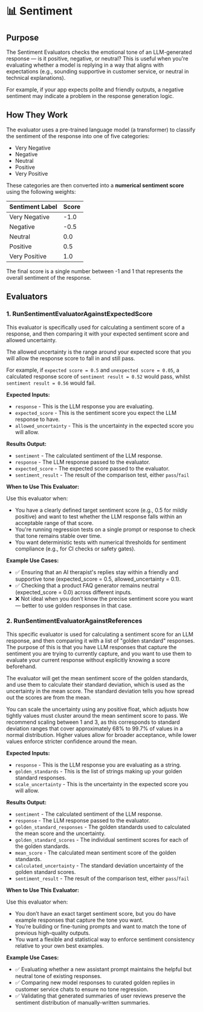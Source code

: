 # 📊 Sentiment

## Purpose  
The Sentiment Evaluators checks the emotional tone of an LLM-generated response — is it positive, negative, or neutral? This is useful when you're evaluating whether a model is replying in a way that aligns with expectations (e.g., sounding supportive in customer service, or neutral in technical explanations).

For example, if your app expects polite and friendly outputs, a negative sentiment may indicate a problem in the response generation logic.

## How They Work  
The evaluator uses a pre-trained language model (a transformer) to classify the sentiment of the response into one of five categories:

- Very Negative  
- Negative  
- Neutral  
- Positive  
- Very Positive

These categories are then converted into a **numerical sentiment score** using the following weights:

| Sentiment Label  | Score |
|------------------|-------|
| Very Negative    | -1.0  |
| Negative         | -0.5  |
| Neutral          |  0.0  |
| Positive         |  0.5  |
| Very Positive    |  1.0  |

The final score is a single number between -1 and 1 that represents the overall sentiment of the response.

## Evaluators

### 1. RunSentimentEvaluatorAgainstExpectedScore

This evaluator is specifically used for calculating a sentiment score of a response, and then comparing it with your expected sentiment score and allowed uncertainty.

The allowed uncertainty is the range around your expected score that you will allow the response score to fall in and still pass.

For example, if `expected score = 0.5` and `unexpected score = 0.05`, a calculated response score of `sentiment result = 0.52` would pass, whilst `sentiment result = 0.56` would fail.

**Expected Inputs:**
- `response` - This is the LLM response you are evaluating.
- `expected_score` - This is the sentiment score you expect the LLM response to have.
- `allowed_uncertainty` - This is the uncertainty in the expected score you will allow.

**Results Output:**
- `sentiment` - The calculated sentiment of the LLM response.
- `response` - The LLM response passed to the evaluator.
- `expected_score` - The expected score passed to the evaluator.
- `sentiment_result` - The result of the comparison test, either `pass`/`fail`

**When to Use This Evaluator:**

Use this evaluator when:

- You have a clearly defined target sentiment score (e.g., 0.5 for mildly positive) and want to test whether the LLM response falls within an acceptable range of that score.
- You're running regression tests on a single prompt or response to check that tone remains stable over time.
- You want deterministic tests with numerical thresholds for sentiment compliance (e.g., for CI checks or safety gates).

**Example Use Cases:**
- ✅ Ensuring that an AI therapist's replies stay within a friendly and supportive tone (expected_score = 0.5, allowed_uncertainty = 0.1).
- ✅ Checking that a product FAQ generator remains neutral (expected_score = 0.0) across different inputs.
- ❌ Not ideal when you don’t know the precise sentiment score you want — better to use golden responses in that case.

### 2. RunSentimentEvaluatorAgainstReferences

This specific evaluator is used for calculating a sentiment score for an LLM response, and then comparing it with a list of "golden standard" responses. The purpose of this is that you have LLM responses that capture the sentiment you are trying to currently capture, and you want to use them to evaluate your current response without explicitly knowing a score beforehand.

The evaluator will get the mean sentiment score of the golden standards, and use them to calculate their standard deviation, which is used as the uncertainty in the mean score. The standard deviation tells you how spread out the scores are from the mean.

You can scale the uncertainty using any positive float, which adjusts how tightly values must cluster around the mean sentiment score to pass. We recommend scaling between 1 and 3, as this corresponds to standard deviation ranges that cover approximately 68% to 99.7% of values in a normal distribution. Higher values allow for broader acceptance, while lower values enforce stricter confidence around the mean.

**Expected Inputs:**
- `response` - This is the LLM response you are evaluating as a string.
- `golden_standards` - This is the list of strings making up your golden standard responses.
- `scale_uncertainty` - This is the uncertainty in the expected score you will allow.

**Results Output:**
- `sentiment` - The calculated sentiment of the LLM response.
- `response` - The LLM response passed to the evaluator.
- `golden_standard_responses` - The golden standards used to calculated the mean score and the uncertainty.
- `golden_standard_scores` - The individual sentiment scores for each of the golden standards.
- `mean_score` - The calculated mean sentiment score of the golden standards.
- `calculated_uncertainty` - The standard deviation uncertainty of the golden standard scores.
- `sentiment_result` - The result of the comparison test, either `pass`/`fail`

**When to Use This Evaluator:**

Use this evaluator when:
- You don’t have an exact target sentiment score, but you do have example responses that capture the tone you want.
- You’re building or fine-tuning prompts and want to match the tone of previous high-quality outputs.
- You want a flexible and statistical way to enforce sentiment consistency relative to your own best examples.

**Example Use Cases:**
- ✅ Evaluating whether a new assistant prompt maintains the helpful but neutral tone of existing responses.
- ✅ Comparing new model responses to curated golden replies in customer service chats to ensure no tone regression.
- ✅ Validating that generated summaries of user reviews preserve the sentiment distribution of manually-written summaries.

